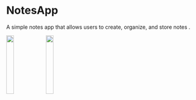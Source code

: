 # NotesApp

A simple notes app that allows users to create, organize, and store notes .

<p align="centre">
 <img src="https://res.cloudinary.com/dixttklud/image/upload/v1674793977/7MinuteWorkoutApp/Notes/Notes_whcrbq.png" width=20% height=20%>
 <img src="https://res.cloudinary.com/dixttklud/image/upload/v1674793965/7MinuteWorkoutApp/Notes/Notes_Fragment_fq5eas.png" width=20% height=20%>
</p>
